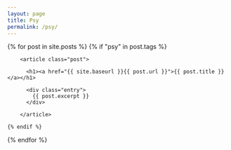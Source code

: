 ```yaml
---
layout: page
title: Psy
permalink: /psy/
---
```


<div class="posts">
  {% for post in site.posts %}
    {% if "psy" in post.tags %}

	    <article class="post">

	      <h1><a href="{{ site.baseurl }}{{ post.url }}">{{ post.title }}</a></h1>

	      <div class="entry">
	        {{ post.excerpt }}
	      </div>

	    </article>

    {% endif %}

  {% endfor %}
</div>
